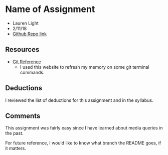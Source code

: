 # Name of Assignment
* Lauren Light
* 2/11/18
* [Github Repo link](https://github.com/laurenmlight/hw_mq_light_lauren/)

## Resources

* [Git Reference](https://git-scm.com/docs)
  * I used this website to refresh my memory on some git terminal commands.

## Deductions
I reviewed the list of deductions for this assignment and in the syllabus.

## Comments
This assignment was fairly easy since I have learned about media queries in the past.

For future reference, I would like to know what branch the README goes, if it matters.
